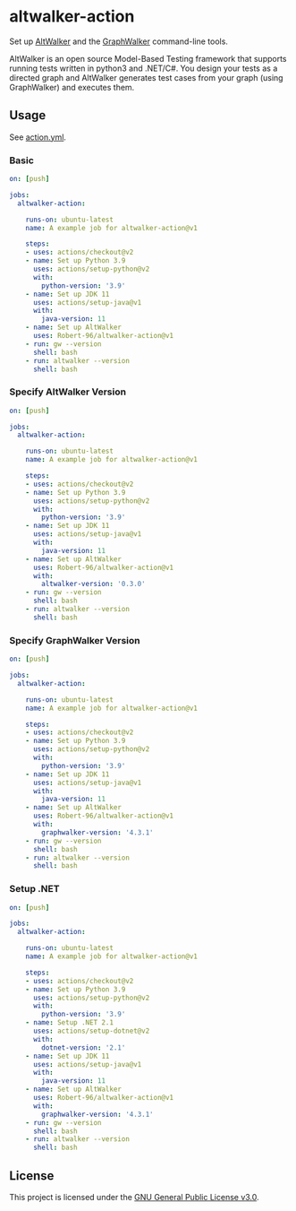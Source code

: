 # altwalker-action

Set up [AltWalker](https://altom.gitlab.io/altwalker/altwalker/) and the [GraphWalker](https://graphwalker.github.io/) command-line tools.

AltWalker is an open source Model-Based Testing framework that supports running tests written in python3 and .NET/C#. You design your tests as a directed graph and AltWalker generates test cases from your graph (using GraphWalker) and executes them.

## Usage

See [action.yml](https://github.com/Robert-96/altwalker-action/blob/main/action.yml).

### Basic

```yml
on: [push]

jobs:
  altwalker-action:

    runs-on: ubuntu-latest
    name: A example job for altwalker-action@v1

    steps:
    - uses: actions/checkout@v2
    - name: Set up Python 3.9
      uses: actions/setup-python@v2
      with:
        python-version: '3.9'
    - name: Set up JDK 11
      uses: actions/setup-java@v1
      with:
        java-version: 11
    - name: Set up AltWalker
      uses: Robert-96/altwalker-action@v1
    - run: gw --version
      shell: bash
    - run: altwalker --version
      shell: bash
```

### Specify AltWalker Version

```yml
on: [push]

jobs:
  altwalker-action:

    runs-on: ubuntu-latest
    name: A example job for altwalker-action@v1

    steps:
    - uses: actions/checkout@v2
    - name: Set up Python 3.9
      uses: actions/setup-python@v2
      with:
        python-version: '3.9'
    - name: Set up JDK 11
      uses: actions/setup-java@v1
      with:
        java-version: 11
    - name: Set up AltWalker
      uses: Robert-96/altwalker-action@v1
      with:
        altwalker-version: '0.3.0'
    - run: gw --version
      shell: bash
    - run: altwalker --version
      shell: bash
```

### Specify GraphWalker Version

```yml
on: [push]

jobs:
  altwalker-action:

    runs-on: ubuntu-latest
    name: A example job for altwalker-action@v1

    steps:
    - uses: actions/checkout@v2
    - name: Set up Python 3.9
      uses: actions/setup-python@v2
      with:
        python-version: '3.9'
    - name: Set up JDK 11
      uses: actions/setup-java@v1
      with:
        java-version: 11
    - name: Set up AltWalker
      uses: Robert-96/altwalker-action@v1
      with:
        graphwalker-version: '4.3.1'
    - run: gw --version
      shell: bash
    - run: altwalker --version
      shell: bash
```

### Setup .NET

```yml
on: [push]

jobs:
  altwalker-action:

    runs-on: ubuntu-latest
    name: A example job for altwalker-action@v1

    steps:
    - uses: actions/checkout@v2
    - name: Set up Python 3.9
      uses: actions/setup-python@v2
      with:
        python-version: '3.9'
    - name: Setup .NET 2.1
      uses: actions/setup-dotnet@v2
      with:
        dotnet-version: '2.1'
    - name: Set up JDK 11
      uses: actions/setup-java@v1
      with:
        java-version: 11
    - name: Set up AltWalker
      uses: Robert-96/altwalker-action@v1
      with:
        graphwalker-version: '4.3.1'
    - run: gw --version
      shell: bash
    - run: altwalker --version
      shell: bash

```

## License

This project is licensed under the [GNU General Public License v3.0](https://github.com/Robert-96/altwalker-action/blob/main/LICENSE).